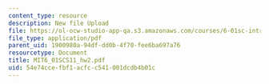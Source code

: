 ```yaml
---
content_type: resource
description: New file Upload
file: https://ol-ocw-studio-app-qa.s3.amazonaws.com/courses/6-01sc-introduction-to-electrical-engineering-and-computer-science-i-spring-2011/54e74ccefbf1acfcc541001dcdb4b01c_MIT6_01SCS11_hw2.pdf
file_type: application/pdf
parent_uid: 1900980a-94df-dd0b-4f70-fee6ba697a76
resourcetype: Document
title: MIT6_01SCS11_hw2.pdf
uid: 54e74cce-fbf1-acfc-c541-001dcdb4b01c
---
```

